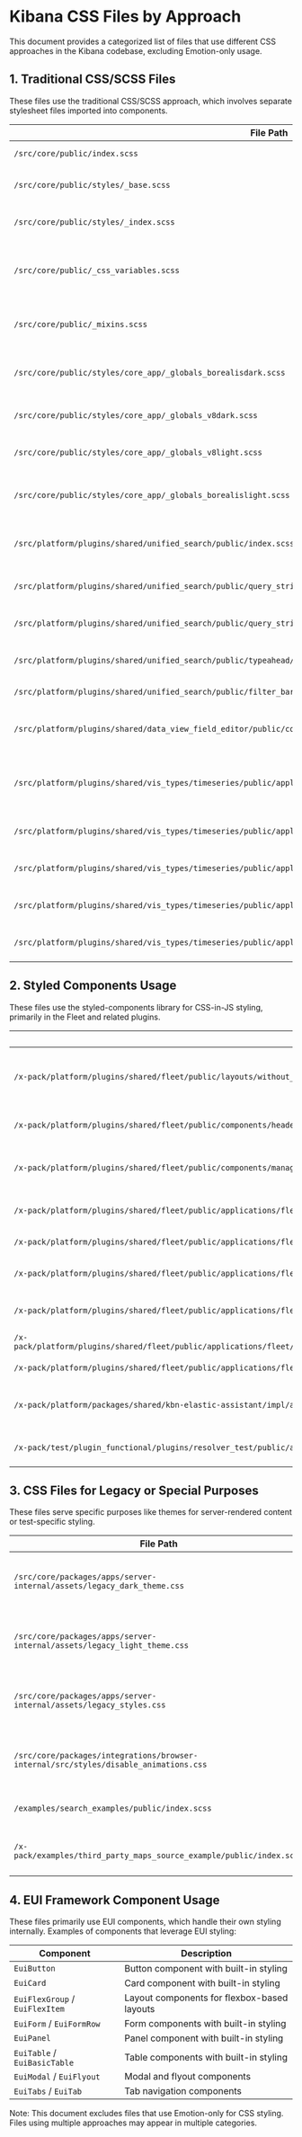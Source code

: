 # Kibana CSS Files by Approach

This document provides a categorized list of files that use different CSS approaches in the Kibana codebase, excluding Emotion-only usage.

## 1. Traditional CSS/SCSS Files

These files use the traditional CSS/SCSS approach, which involves separate stylesheet files imported into components.

| File Path | Description |
|-----------|-------------|
| `/src/core/public/index.scss` | Core styles entry point |
| `/src/core/public/styles/_base.scss` | Base styling for core components |
| `/src/core/public/styles/_index.scss` | Index file that imports all core styles |
| `/src/core/public/_css_variables.scss` | CSS variables used throughout Kibana |
| `/src/core/public/_mixins.scss` | SCSS mixins for reusable style patterns |
| `/src/core/public/styles/core_app/_globals_borealisdark.scss` | Dark theme styles for Borealis theme |
| `/src/core/public/styles/core_app/_globals_v8dark.scss` | Dark theme styles for v8 theme |
| `/src/core/public/styles/core_app/_globals_v8light.scss` | Light theme styles for v8 theme |
| `/src/core/public/styles/core_app/_globals_borealislight.scss` | Light theme styles for Borealis theme |
| `/src/platform/plugins/shared/unified_search/public/index.scss` | Styles for unified search components |
| `/src/platform/plugins/shared/unified_search/public/query_string_input/query_bar.scss` | Styles for the query bar component |
| `/src/platform/plugins/shared/unified_search/public/query_string_input/query_string_input.scss` | Styles for query string input |
| `/src/platform/plugins/shared/unified_search/public/typeahead/_suggestion.scss` | Styles for typeahead suggestions |
| `/src/platform/plugins/shared/unified_search/public/filter_bar/filter_item/filter_item.scss` | Styles for filter items |
| `/src/platform/plugins/shared/data_view_field_editor/public/components/field_format_editor/samples/samples.scss` | Styles for field format editor samples |
| `/src/platform/plugins/shared/vis_types/timeseries/public/application/components/panel_config/_panel_config.scss` | Styles for time series visualization panel configuration |
| `/src/platform/plugins/shared/vis_types/timeseries/public/application/components/_annotations_editor.scss` | Styles for annotations editor |
| `/src/platform/plugins/shared/vis_types/timeseries/public/application/components/_vis_editor_visualization.scss` | Styles for visualization editor |
| `/src/platform/plugins/shared/vis_types/timeseries/public/application/visualizations/views/_gauge.scss` | Styles for gauge visualizations |
| `/src/platform/plugins/shared/vis_types/timeseries/public/application/visualizations/views/_metric.scss` | Styles for metric visualizations |

## 2. Styled Components Usage

These files use the styled-components library for CSS-in-JS styling, primarily in the Fleet and related plugins.

| File Path | Description |
|-----------|-------------|
| `/x-pack/platform/plugins/shared/fleet/public/layouts/without_header.tsx` | Layout component without header for Fleet |
| `/x-pack/platform/plugins/shared/fleet/public/components/header.tsx` | Header component for Fleet |
| `/x-pack/platform/plugins/shared/fleet/public/components/manage_agent_policies_modal.tsx` | Modal for managing agent policies |
| `/x-pack/platform/plugins/shared/fleet/public/applications/fleet/components/search_bar.tsx` | Search bar component for Fleet |
| `/x-pack/platform/plugins/shared/fleet/public/applications/fleet/sections/agents/components/agent_health.tsx` | Agent health component |
| `/x-pack/platform/plugins/shared/fleet/public/applications/fleet/sections/agents/components/tags.tsx` | Tags component for agents |
| `/x-pack/platform/plugins/shared/fleet/public/applications/fleet/sections/agent_policy/components/agent_policy_form.tsx` | Form for agent policy configuration |
| `/x-pack/platform/plugins/shared/fleet/public/applications/fleet/sections/agents/agent_details_page/components/agent_details/index.tsx` | Agent details component |
| `/x-pack/platform/plugins/shared/fleet/public/applications/fleet/sections/agents/agent_list_page/components/status_bar.tsx` | Status bar for agent list |
| `/x-pack/platform/packages/shared/kbn-elastic-assistant/impl/assistant/settings/assistant_settings.tsx` | Settings component for Elastic Assistant |
| `/x-pack/test/plugin_functional/plugins/resolver_test/public/applications/resolver_test/index.tsx` | Test component for resolver |

## 3. CSS Files for Legacy or Special Purposes

These files serve specific purposes like themes for server-rendered content or test-specific styling.

| File Path | Description |
|-----------|-------------|
| `/src/core/packages/apps/server-internal/assets/legacy_dark_theme.css` | Legacy dark theme for server-rendered content |
| `/src/core/packages/apps/server-internal/assets/legacy_light_theme.css` | Legacy light theme for server-rendered content | 
| `/src/core/packages/apps/server-internal/assets/legacy_styles.css` | Legacy styles for server-rendered content |
| `/src/core/packages/integrations/browser-internal/src/styles/disable_animations.css` | Utility CSS to disable animations (likely for testing) |
| `/examples/search_examples/public/index.scss` | Styles for search examples |
| `/x-pack/examples/third_party_maps_source_example/public/index.scss` | Styles for third party maps example |

## 4. EUI Framework Component Usage

These files primarily use EUI components, which handle their own styling internally. Examples of components that leverage EUI styling:

| Component | Description |
|-----------|-------------|
| `EuiButton` | Button component with built-in styling |
| `EuiCard` | Card component with built-in styling |
| `EuiFlexGroup` / `EuiFlexItem` | Layout components for flexbox-based layouts |
| `EuiForm` / `EuiFormRow` | Form components with built-in styling |
| `EuiPanel` | Panel component with built-in styling |
| `EuiTable` / `EuiBasicTable` | Table components with built-in styling |
| `EuiModal` / `EuiFlyout` | Modal and flyout components |
| `EuiTabs` / `EuiTab` | Tab navigation components |

Note: This document excludes files that use Emotion-only for CSS styling. Files using multiple approaches may appear in multiple categories.
